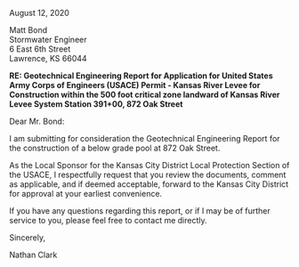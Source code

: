 August 12, 2020

Matt Bond  
Stormwater Engineer  
6 East 6th Street  
Lawrence, KS 66044

**RE: Geotechnical Engineering Report for Application for United States Army Corps of Engineers (USACE) Permit - Kansas River Levee for Construction within the 500 foot critical zone landward of Kansas River Levee System Station 391+00, 872 Oak Street**

Dear Mr. Bond:

I am submitting for consideration the Geotechnical Engineering Report for the construction of a below grade pool at 872 Oak Street.

As the Local Sponsor for the Kansas City District Local Protection Section of the USACE, I respectfully request that you review the documents, comment as applicable, and if deemed acceptable, forward to the Kansas City District for approval at your earliest convenience.

If you have any questions regarding this report, or if I may be of further service to you, please feel free to contact me directly.

Sincerely,

Nathan Clark
